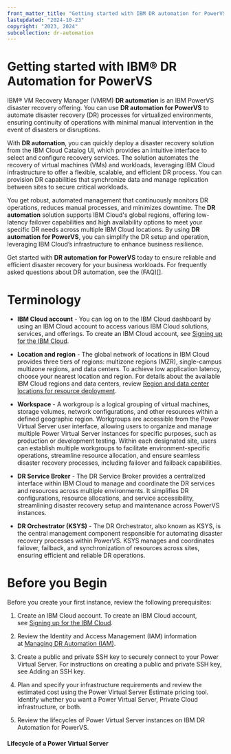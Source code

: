 ```yaml
---
front_matter_title: "Getting started with IBM DR automation for PowerVS"
lastupdated: "2024-10-23"
copyright: "2023, 2024"
subcollection: dr-automation
---
```

# Getting started with IBM® DR Automation for PowerVS

IBM® VM Recovery Manager (VMRM) **DR automation** is an IBM PowerVS disaster recovery offering. You can use **DR automation for PowerVS** to automate disaster recovery (DR) processes for virtualized environments, ensuring continuity of operations with minimal manual intervention in the event of disasters or disruptions.

With **DR automation**, you can quickly deploy a disaster recovery solution from the IBM Cloud Catalog UI, which provides an intuitive interface to select and configure recovery services. The solution automates the recovery of virtual machines (VMs) and workloads, leveraging IBM Cloud infrastructure to offer a flexible, scalable, and efficient DR process. You can provision DR capabilities that synchronize data and manage replication between sites to secure critical workloads.

You get robust, automated management that continuously monitors DR operations, reduces manual processes, and minimizes downtime. The **DR automation** solution supports IBM Cloud's global regions, offering low-latency failover capabilities and high availability options to meet your specific DR needs across multiple IBM Cloud locations. By using **DR automation for PowerVS**, you can simplify the DR setup and operation, leveraging IBM Cloud’s infrastructure to enhance business resilience.

Get started with **DR automation for PowerVS** today to ensure reliable and efficient disaster recovery for your business workloads. For frequently asked questions about DR automation, see the (FAQ)[].

# Terminology

- **IBM Cloud account** - You can log on to the IBM Cloud dashboard by using an IBM Cloud account to access various IBM Cloud solutions, services, and offerings. To create an IBM Cloud account, see [Signing up for the IBM Cloud](https://cloud.ibm.com/registration).

- **Location and region** - The global network of locations in IBM Cloud provides three tiers of regions: multizone regions (MZR), single-campus multizone regions, and data centers. To achieve low application latency, choose your nearest location and region. For details about the available IBM Cloud regions and data centers, review [Region and data center locations for resource deployment](https://cloud.ibm.com/docs/overview?topic=overview-locations).

- **Workspace** - A workgroup is a logical grouping of virtual machines, storage volumes, network configurations, and other resources within a defined geographic region. Workgroups are accessible from the Power Virtual Server user interface, allowing users to organize and manage multiple Power Virtual Server instances for specific purposes, such as production or development testing. Within each designated site, users can establish multiple workgroups to facilitate environment-specific operations, streamline resource allocation, and ensure seamless disaster recovery processes, including failover and failback capabilities.

- **DR Service Broker** - The DR Service Broker provides a centralized interface within IBM Cloud to manage and coordinate the DR services and resources across multiple environments. It simplifies DR configurations, resource allocations, and service accessibility, streamlining disaster recovery setup and maintenance across PowerVS instances.

- **DR Orchestrator (KSYS)** - The DR Orchestrator, also known as KSYS, is the central management component responsible for automating disaster recovery processes within PowerVS. KSYS manages and coordinates failover, failback, and synchronization of resources across sites, ensuring efficient and reliable DR operations.

# Before you Begin

Before you create your first instance, review the following prerequisites:

1. Create an IBM Cloud account. To create an IBM Cloud account, see [Signing up for the IBM Cloud](https://cloud.ibm.com/registration).

2. Review the Identity and Access Management (IAM) information at [Managing DR Automation (IAM)](iam-for-dr-autoamtion.md).

3. Create a public and private SSH key to securely connect to your Power Virtual Server. For instructions on creating a public and private SSH key, see Adding an SSH key.

4. Plan and specify your infrastructure requirements and review the estimated cost using the Power Virtual Server Estimate pricing tool. Identify whether you want a Power Virtual Server, Private Cloud infrastructure, or both.

5. Review the lifecycles of Power Virtual Server instances on IBM DR Automation for PowerVS.

#### Lifecycle of a Power Virtual Server

